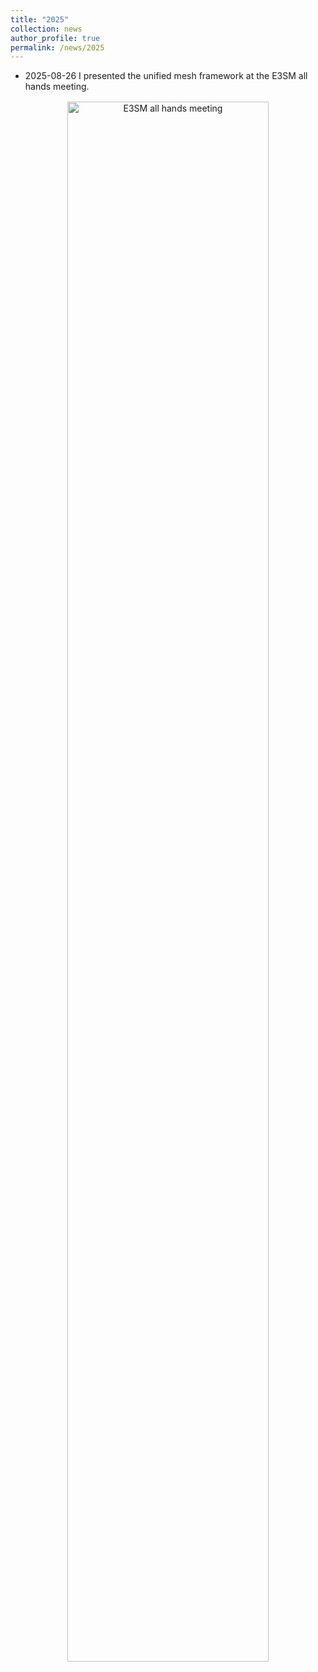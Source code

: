 ```yaml
---
title: "2025"
collection: news
author_profile: true
permalink: /news/2025
---
```


* 2025-08-26 I presented the unified mesh framework at the E3SM all hands meeting. 
<div style="text-align:center;">
  <img src="../../_figures/e3sm_allhands.png" style="width:80%; margin:0.25%;" alt="E3SM all hands meeting">
</div>